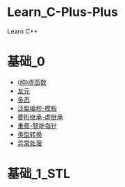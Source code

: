 # Learn_C-Plus-Plus
Learn C++

# 基础_0
+ [(纯)虚函数](https://github.com/geyixin/Learn_C-Plus-Plus/blob/master/2019-1-8-C%2B%2B_(%E7%BA%AF)%E8%99%9A%E5%87%BD%E6%95%B0.md)
+ [友元](https://github.com/geyixin/Learn_C-Plus-Plus/blob/master/2019-1-8-C%2B%2B_%E5%8F%8B%E5%85%83.md)
+ [多态](https://github.com/geyixin/Learn_C-Plus-Plus/blob/master/2019-1-8-C%2B%2B_%E5%A4%9A%E6%80%81.md)
+ [泛型编程-模板](https://github.com/geyixin/Learn_C-Plus-Plus/blob/master/2019-1-8-C%2B%2B_%E6%B3%9B%E5%9E%8B%E7%BC%96%E7%A8%8B-%E6%A8%A1%E6%9D%BF.md)
+ [菱形继承-虚继承](https://github.com/geyixin/Learn_C-Plus-Plus/blob/master/2019-1-8-C%2B%2B_%E8%8F%B1%E5%BD%A2%E7%BB%A7%E6%89%BF-%E8%99%9A%E7%BB%A7%E6%89%BF.md)
+ [重载-智能指针](https://github.com/geyixin/Learn_C-Plus-Plus/blob/master/2019-1-8-C%2B%2B_%E9%87%8D%E8%BD%BD-%E6%99%BA%E8%83%BD%E6%8C%87%E9%92%88.md)
+ [类型转换](https://github.com/geyixin/Learn_C-Plus-Plus/blob/master/2019-1-8-C%2B%2B_%E7%B1%BB%E5%9E%8B%E8%BD%AC%E6%8D%A2.md)
+ [异常处理](https://github.com/geyixin/Learn_C-Plus-Plus/blob/master/2019-1-8-C%2B%2B_%E5%BC%82%E5%B8%B8%E5%A4%84%E7%90%86.md)

# 基础_1_STL
